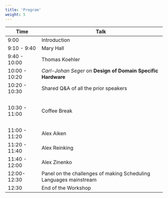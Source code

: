 ```yaml
---
title: 'Program'
weight: 5
---
```


<table>
  <thead>
    <tr>
      <th>Time</th>
      <th>Talk</th>
    </tr>
  </thead>
  <tbody>
    <tr>
      <td>9:00</td>
      <td>Introduction</td>
    </tr>
    <tr>
      <td>9:10 - 9:40</td>
      <td>Mary Hall</td>
    </tr>
    <tr>
      <td>9:40 - 10:00</td>
      <td>Thomas Koehler</td>
    </tr>
    <tr>
      <td>10:00 - 10:20</td>
      <td><em>Carl-Johan Seger</em> on <strong>Design of Domain Specific Hardware</strong></td>
    </tr>
    <tr>
      <td>10:20 - 10:30</td>
      <td>Shared Q&A of all the prior speakers</td>
    </tr>
    <tr><td><br/></td></tr>
    <tr>
      <td>10:30 - 11:00</td>
      <td>Coffee Break</td>
    </tr>
    <tr><td><br/></td></tr>
    <tr>
      <td>11:00 - 11:20</td>
      <td>Alex Aiken</td>
    </tr>
    <tr>
      <td>11:20 - 11:40</td>
      <td>Alex Reinking</td>
    </tr>
    <tr>
      <td>11:40 - 12:00</td>
      <td>Alex Zinenko</td>
    </tr>
    <tr>
      <td>12:00-12:30</td>
      <td>Panel on the challenges of making Scheduling Languages mainstream</td>
    </tr>
    <tr>
      <td>12:30</td>
      <td>End of the Workshop</td>
    </tr>
  </tbody>
</table>
